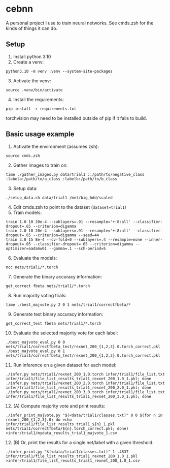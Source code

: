 # cebnn

A personal project I use to train neural networks. See cmds.zsh for the kinds of things it can do.

## Setup

1. Install python 3.10
2. Create a venv:
```
python3.10 -m venv .venv --system-site-packages
```
3. Activate the venv:
```
source .venv/bin/activate
```
4. Install the requirements:
```
pip install -r requirements.txt
```
torchvision may need to be installed outside of pip if it fails to build.

## Basic usage example

1. Activate the environment (assumes zsh):
```
source cmds.zsh
```
2. Gather images to train on:
```
time ./gather_images.py data/trial1 ::/path/to/negative_class :labela:/path/to/a_class :labelb:/path/to/b_class
```
3. Setup data:
```
./setup_data.sh data/trial1 /mnt/big_hdd/scaled
```
4. Edit cmds.zsh to point to the dataset (`dataset=trial1`)
5. Train models:
```
train 1.0 10 20e-4 --sublayers=.91 --resample='+:8:all' --classifier-dropout=.65 --criterion=digamma
train 2.0 10 20e-4 --sublayers=.91 --resample='+:8:all' --classifier-dropout=.65 --criterion=digamma --seed=44
train 3.0 15 8e-4 --cv-fold=0 --sublayers=.4 --resample=none --inner-dropout=.05 --classifier-dropout=.65 --criterion=digamma --optimizer=aadamw01 --gamma=.1 --sch-period=5
```
6. Evaluate the models:
```
mcc nets/trial1/*.torch
```
7. Generate the binary accuracy information:
```
get_correct fbeta nets/trial1/*.torch
```
8. Run majority voting trials:
```
time ./best_majvote.py 2 0 1 nets/trial1/correctfbeta/*
```
9. Generate test binary accuracy information:
```
get_correct_test fbeta nets/trial1/*.torch
```
10. Evaluate the selected majority vote for each label:
```
./best_majvote_eval.py 0 0 nets/trial1/correctfbeta_test/rexnet_200_{1,2,3}.0.torch_correct.pkl
./best_majvote_eval.py 0 1 nets/trial1/correctfbeta_test/rexnet_200_{1,2,3}.0.torch_correct.pkl
```
11. Run inference on a given dataset for each model:
```
./infer.py nets/trial1/rexnet_200_1.0.torch infer/trial1/file_list.txt infer/trial1/file_list_results_trial1_rexnet_200_1.0_1.pkl; done
./infer.py nets/trial1/rexnet_200_2.0.torch infer/trial1/file_list.txt infer/trial1/file_list_results_trial1_rexnet_200_2.0_1.pkl; done
./infer.py nets/trial1/rexnet_200_3.0.torch infer/trial1/file_list.txt infer/trial1/file_list_results_trial1_rexnet_200_3.0_1.pkl; done
```
12. (A) Compute majority vote and print results:
```
./infer_print_majvote.py "$(<data/trial1/classes.txt)" 0 0 $(for n in rexnet_200_{1,2,3}.0; do echo infer/trial1/file_list_results_trial1_${n}_1.pkl nets/trial1/correctfbeta/${n}.torch_correct.pkl; done) >infer/trial1/mydata_results_trial1_majvote_1.csv
```
12. (B) Or, print the results for a single net/label with a given threshold:
```
./infer_print.py "$(<data/trial1/classes.txt)" 1 .4837 infer/trial1/file_list_results_trial1_rexnet_200_1.0_1.pkl >infer/trial1/file_list_results_trial1_rexnet_200_1.0_1.csv
```
